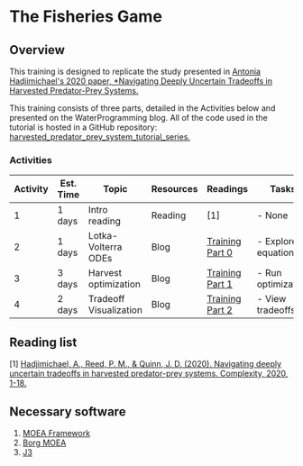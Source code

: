 # The Fisheries Game

## Overview

This training is designed to replicate the study presented in [Antonia Hadjimichael's 2020 paper, *Navigating Deeply Uncertain Tradeoffs in Harvested Predator-Prey Systems.](https://www.hindawi.com/journals/complexity/2020/4170453/)

This training consists of three parts, detailed in the Activities below and presented on the WaterProgramming blog. All of the code used in the tutorial is hosted in a GitHub repository: [harvested_predator_prey_system_tutorial_series.](https://github.com/TrevorJA/harvested_predator_prey_system_tutorial_series)


### Activities

| Activity | Est. Time   |  Topic      | Resources | Readings | Tasks                                   |
| -------- | ----------- | ----------- | --------- | -------- | --------------------------------------- |
| 1        | 1 days | Intro reading | Reading    | \[1]         | - None |
| 2        | 1 days | Lotka-Volterra ODEs | Blog    | [Training Part 0](https://waterprogramming.wordpress.com/2022/07/11/__trashed-3/) | - Explore equations |
| 3        | 3 days      | Harvest optimization| Blog    | [Training Part 1](https://waterprogramming.wordpress.com/2022/08/08/fisheries-training-part-1-harvest-optimization-and-moea-diagnostics/)         | - Run optimization |
| 4        | 2 days      | Tradeoff Visualization | Blog    | [Training Part 2](https://waterprogramming.wordpress.com/2022/09/14/fisheries-training-part-2-tradeoff-visualization-and-introduction-to-j3/) | - View tradeoffs |


## Reading list
\[1] [Hadjimichael, A., Reed, P. M., & Quinn, J. D. (2020). Navigating deeply uncertain tradeoffs in harvested predator-prey systems. Complexity, 2020, 1-18.](https://www.hindawi.com/journals/complexity/2020/4170453/)

## Necessary software
1. [MOEA Framework](http://moeaframework.org/)
2. [Borg MOEA](../Software/BorgMOEA.md)
3. [J3](../Software/J3.md)
